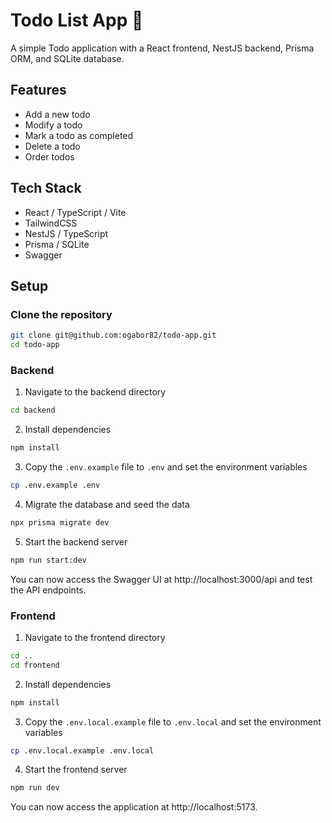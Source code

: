# Todo List App 🚀

A simple Todo application with a React frontend, NestJS backend, Prisma ORM, and SQLite database.

## Features

- Add a new todo
- Modify a todo
- Mark a todo as completed
- Delete a todo
- Order todos

## Tech Stack

- React / TypeScript / Vite
- TailwindCSS
- NestJS / TypeScript
- Prisma / SQLite
- Swagger

## Setup

### Clone the repository

```bash
git clone git@github.com:ogabor82/todo-app.git
cd todo-app
```

### Backend

1. Navigate to the backend directory

```bash
cd backend
```

2. Install dependencies

```bash
npm install
```

3. Copy the `.env.example` file to `.env` and set the environment variables

```bash
cp .env.example .env
```

4. Migrate the database and seed the data

```bash
npx prisma migrate dev
```

5. Start the backend server

```bash
npm run start:dev
```

You can now access the Swagger UI at http://localhost:3000/api and test the API endpoints.

### Frontend

1. Navigate to the frontend directory

```bash
cd ..
cd frontend
```

2. Install dependencies

```bash
npm install
```

3. Copy the `.env.local.example` file to `.env.local` and set the environment variables

```bash
cp .env.local.example .env.local
```

4. Start the frontend server

```bash
npm run dev
```

You can now access the application at http://localhost:5173.
